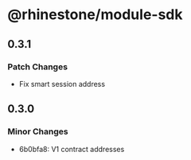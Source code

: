 # @rhinestone/module-sdk

## 0.3.1

### Patch Changes

- Fix smart session address

## 0.3.0

### Minor Changes

- 6b0bfa8: V1 contract addresses
